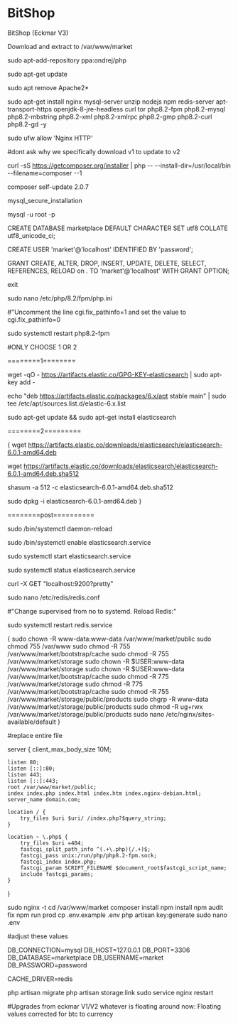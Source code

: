 # BitShop
BitShop (Eckmar V3)

Download and extract to /var/www/market

sudo apt-add-repository ppa:ondrej/php

sudo apt-get update

sudo apt remove Apache2*

sudo apt-get install nginx mysql-server unzip nodejs npm redis-server apt-transport-https openjdk-8-jre-headless curl tor php8.2-fpm php8.2-mysql php8.2-mbstring php8.2-xml php8.2-xmlrpc php8.2-gmp php8.2-curl php8.2-gd -y

sudo ufw allow 'Nginx HTTP'

#dont ask why we specifically download v1 to update to v2

curl -sS https://getcomposer.org/installer | php -- --install-dir=/usr/local/bin --filename=composer --1

composer self-update 2.0.7

mysql_secure_installation

mysql -u root -p

CREATE DATABASE marketplace DEFAULT CHARACTER SET utf8 COLLATE utf8_unicode_ci;

CREATE USER 'market'@'localhost' IDENTIFIED BY 'password';

GRANT CREATE, ALTER, DROP, INSERT, UPDATE, DELETE, SELECT, REFERENCES, RELOAD on *.* TO 'market'@'localhost' WITH GRANT OPTION;

exit

sudo nano /etc/php/8.2/fpm/php.ini

#"Uncomment the line cgi.fix_pathinfo=1 and set the value to cgi.fix_pathinfo=0

sudo systemctl restart php8.2-fpm

#ONLY CHOOSE 1 OR 2

========1========

wget -qO - https://artifacts.elastic.co/GPG-KEY-elasticsearch | sudo apt-key add -

echo "deb https://artifacts.elastic.co/packages/6.x/apt stable main" | sudo tee /etc/apt/sources.list.d/elastic-6.x.list

sudo apt-get update && sudo apt-get install elasticsearch

========2=========

{
wget https://artifacts.elastic.co/downloads/elasticsearch/elasticsearch-6.0.1-amd64.deb

wget https://artifacts.elastic.co/downloads/elasticsearch/elasticsearch-6.0.1-amd64.deb.sha512

shasum -a 512 -c elasticsearch-6.0.1-amd64.deb.sha512 

sudo dpkg -i elasticsearch-6.0.1-amd64.deb
}

========post==========

sudo /bin/systemctl daemon-reload

sudo /bin/systemctl enable elasticsearch.service

sudo systemctl start elasticsearch.service

sudo systemctl status elasticsearch.service

curl -X GET "localhost:9200?pretty"

sudo nano /etc/redis/redis.conf

#"Change supervised from no to systemd. Reload Redis:"

sudo systemctl restart redis.service

{
sudo chown -R www-data:www-data /var/www/market/public
sudo chmod 755 /var/www
sudo chmod -R 755 /var/www/market/bootstrap/cache
sudo chmod -R 755 /var/www/market/storage
sudo chown -R $USER:www-data /var/www/market/storage
sudo chown -R $USER:www-data /var/www/market/bootstrap/cache
sudo chmod -R 775 /var/www/market/storage
sudo chmod -R 775 /var/www/market/bootstrap/cache
sudo chmod -R 755 /var/www/market/storage/public/products
sudo chgrp -R www-data /var/www/market/storage/public/products
sudo chmod -R ug+rwx /var/www/market/storage/public/products
sudo nano /etc/nginx/sites-available/default
}

#replace entire file

server {
    client_max_body_size 10M;

    listen 80;
    listen [::]:80;
    listen 443;
    listen [::]:443;
    root /var/www/market/public;
    index index.php index.html index.htm index.nginx-debian.html;
    server_name domain.com;

    location / {
        try_files $uri $uri/ /index.php?$query_string;
    }

    location ~ \.php$ {
        try_files $uri =404;
        fastcgi_split_path_info ^(.+\.php)(/.+)$;
        fastcgi_pass unix:/run/php/php8.2-fpm.sock;
        fastcgi_index index.php;
        fastcgi_param SCRIPT_FILENAME $document_root$fastcgi_script_name;
        include fastcgi_params;
    }
}

sudo nginx -t
cd /var/www/market
composer install
npm install
npm audit fix
npm run prod
cp .env.example .env
php artisan key:generate
sudo nano .env

#adjust these values

DB_CONNECTION=mysql
DB_HOST=127.0.0.1
DB_PORT=3306
DB_DATABASE=marketplace
DB_USERNAME=market
DB_PASSWORD=password

CACHE_DRIVER=redis


php artisan migrate
php artisan storage:link
sudo service nginx restart

#Upgrades from eckmar V1/V2 whatever is floating around now:
Floating values corrected for btc to currency
